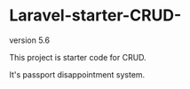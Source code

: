 # Laravel-starter-CRUD-
version 5.6

This project is starter code for CRUD.


It's passport disappointment system.
